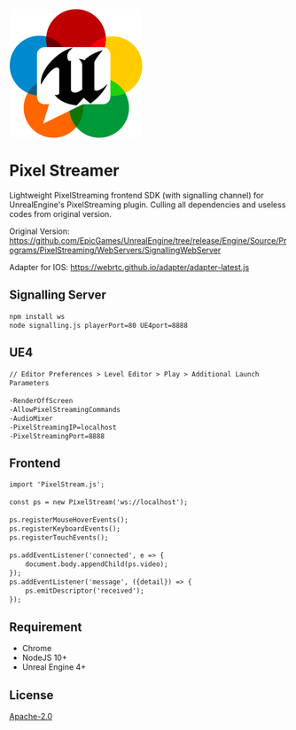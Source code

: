 ![](logo.png)


# Pixel Streamer

Lightweight PixelStreaming frontend SDK (with signalling channel) for UnrealEngine's PixelStreaming plugin. Culling all dependencies and useless codes from original version.

Original Version:
https://github.com/EpicGames/UnrealEngine/tree/release/Engine/Source/Programs/PixelStreaming/WebServers/SignallingWebServer

Adapter for IOS:
https://webrtc.github.io/adapter/adapter-latest.js





## Signalling Server
```
npm install ws
node signalling.js playerPort=80 UE4port=8888
```


## UE4
```
// Editor Preferences > Level Editor > Play > Additional Launch Parameters

-RenderOffScreen 
-AllowPixelStreamingCommands 
-AudioMixer 
-PixelStreamingIP=localhost 
-PixelStreamingPort=8888
```



## Frontend
```
import 'PixelStream.js';

const ps = new PixelStream('ws://localhost');

ps.registerMouseHoverEvents();
ps.registerKeyboardEvents();
ps.registerTouchEvents();

ps.addEventListener('connected', e => {
    document.body.appendChild(ps.video);
});
ps.addEventListener('message', ({detail}) => {
    ps.emitDescriptor('received');
});
```





## Requirement
- Chrome
- NodeJS 10+
- Unreal Engine 4+


## License

[Apache-2.0](./LICENSE)
